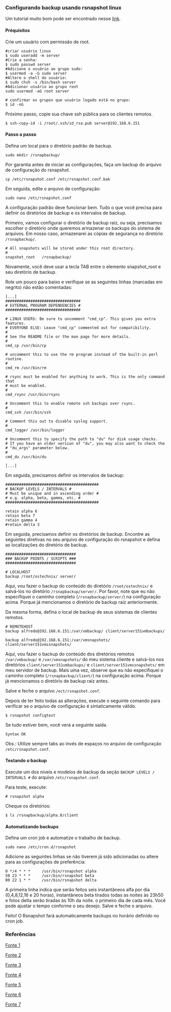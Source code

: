 
### Configurando backup usando rsnapshot linux

Um tutorial muito bom pode ser encontrado nesse [link](https://www.ostechnix.com/setup-backup-server-using-rsnapshot-linux/).

#### Préquisitos
 
Crie um usuário com permissão de root.

```
#criar usuário linux
$ sudo useradd -m server 
#Crie a senha: 
$ sudo passwd server 
#Adicione o usuário ao grupo sudo: 
$ usermod -a -G sudo server 
#Altere o shell do usuário: 
$ sudo chsh -s /bin/bash server 
#Adicionar usuário ao grupo root
sudo usermod -aG root server 

# confirmar os grupos que usuário logado está no grupo:
$ id -nG
```
Próximo passo, copie sua chave ssh pública para os clientes remotos.

```
$ ssh-copy-id -i /root/.ssh/id_rsa.pub server@192.168.6.151
```

#### Passo a passo
Defina um local para o diretório padrão de backup.

```
sudo mkdir /rsnapbackup/
```

Por garantia antes de iniciar as configurações, faça um backup do arquivo de configuração do rsnapshot.

```
cp /etc/rsnapshot.conf /etc/rsnapshot.conf.bak
```

Em seguida, edite o arquivo de configuração:
```
sudo nano /etc/rsnapshot.conf
```

A configuração padrão deve funcionar bem. Tudo o que você precisa para definir os diretórios de backup e os intervalos de backup.

Primeiro, vamos configurar o diretório de backup raiz, ou seja, precisamos escolher o diretório onde queremos armazenar os backups do sistema de arquivos. Em nosso caso, armazenarei as cópias de segurança no diretório `/rsnapbackup/`.

```
# All snapshots will be stored under this root directory.
#
snapshot_root   /rsnapbackup/

```

Novamente, você deve usar a tecla TAB entre o elemento snapshot_root e seu diretório de backup.

Role um pouco para baixo e verifique se as seguintes linhas (marcadas em negrito) não estão comentadas:

```
[...]
#################################
# EXTERNAL PROGRAM DEPENDENCIES #
#################################

# LINUX USERS: Be sure to uncomment "cmd_cp". This gives you extra features.
# EVERYONE ELSE: Leave "cmd_cp" commented out for compatibility.
#
# See the README file or the man page for more details.
#
cmd_cp /usr/bin/cp

# uncomment this to use the rm program instead of the built-in perl routine.
#
cmd_rm /usr/bin/rm

# rsync must be enabled for anything to work. This is the only command that
# must be enabled.
#
cmd_rsync /usr/bin/rsync

# Uncomment this to enable remote ssh backups over rsync.
#
cmd_ssh /usr/bin/ssh

# Comment this out to disable syslog support.
#
cmd_logger /usr/bin/logger

# Uncomment this to specify the path to "du" for disk usage checks.
# If you have an older version of "du", you may also want to check the
# "du_args" parameter below.
#
cmd_du /usr/bin/du

[...]
```

Em seguida, precisamos definir os intervalos de backup:

```
#########################################
# BACKUP LEVELS / INTERVALS #
# Must be unique and in ascending order #
# e.g. alpha, beta, gamma, etc. #
#########################################

retain alpha 6
retain beta 7
retain gamma 4
#retain delta 3
```

Em seguida, precisamos definir os diretórios de backup. Encontre as seguintes diretivas no seu arquivo de configuração do rsnapshot e defina as localizações do diretório de backup.

```
###############################
### BACKUP POINTS / SCRIPTS ###
###############################

# LOCALHOST
backup /root/ostechnix/ server/
```

Aqui, vou fazer o backup do conteúdo do diretório `/root/ostechnix/` e salvá-los no diretório `/rsnapbackup/server/`. Por favor, note que eu não especifiquei o caminho completo (`/rsnapbackup/server/`) na configuração acima. Porque já mencionamos o diretório de backup raiz anteriormente.

Da mesma forma, defina o local de backup de seus sistemas de clientes remotos.

```
# REMOTEHOST
backup alfredo@192.168.6.151:/var/vmbackup/ client/server151vmbackups/

backup alfredo@192.168.6.151:/var/vmsnapshots/ client/server151vmssnapshots/
```

Aqui, vou fazer o backup do conteúdo dos diretórios remotos `/var/vmbackup/` e `/var/vmsnapshots/` do meu sistema cliente e salvá-los nos diretórios `client/server151vmbackups/` e `client/server151vmssnapshots/` em meu servidor de backup. Mais uma vez, observe que eu não especifiquei o caminho completo (`/rsnapbackup/client/`) na configuração acima. Porque já mencionamos o diretório de backup raiz antes.

Salve e feche o arquivo `/ect/rsnapshot.conf`.

Depois de ter feito todas as alterações, execute o seguinte comando para verificar se o arquivo de configuração é sintaticamente válido.

```
$ rsnapshot configtest
```

Se tudo estiver bem, você verá a seguinte saída.

```
Syntax OK
```

Obs.: Utilize sempre tabs ao invés de espaços no arquivo de configuração `/etc/rsnapshot.conf`.


#### Testando o backup

Execute um dos níveis e modelos de backup da seção `BACKUP LEVELS / INTERVALS #` do arquivo `/etc/rsnapshot.conf`.

Para teste, execute:

```
# rsnapshot alpha
```

Cheque os diretórios:

```
$ ls /rsnapbackup/alpha.0/client
```

#### Automatizando backups

Defina um cron job e automatize o trabalho de backup.

```
sudo nano /etc/cron.d/rsnapshot
```

Adicione as seguintes linhas se não tiverem já sido adicionadas ou altere para as configurações de preferência:

```
0 */4 * * *     /usr/bin/rsnapshot alpha
50 23 * * *     /usr/bin/rsnapshot beta
00 22 1 * *     /usr/bin/rsnapshot delta
```

A primeira linha indica que serão feitos seis instantâneos alfa por dia (0,4,8,12,16 e 20 horas), instantâneos beta tirados todas as noites às 23h50 e fotos delta serão tiradas às 10h da noite. o primeiro dia de cada mês. Você pode ajustar o tempo conforme o seu desejo. Salve e feche o arquivo.

Feito! O Rsnapshot fará automaticamente backups no horário definido no cron job.


### Referências

[Fonte 1](https://blog.sleeplessbeastie.eu/2013/07/23/virtualbox-how-to-control-virtual-machine-using-command-line/)

[Fonte 2](https://github.com/chase-miller/virtualbox-snapshot-create/blob/master/snapshot-virtualbox.sh)

[Fonte 3](https://gist.github.com/mgeeky/f95faffa45e28f214f9c4821f96cd972)

[Fonte 4](https://vorkbaard.nl/backup-script-for-virtualbox-vms-in-debian/)

[Fonte 5](https://gist.github.com/betweenbrain/dc372b03375023afc125)

[Fonte 6](https://github.com/sqeeek/virtualbox-backup-script)

[Fonte 7](https://gist.github.com/betweenbrain/dc372b03375023afc125)